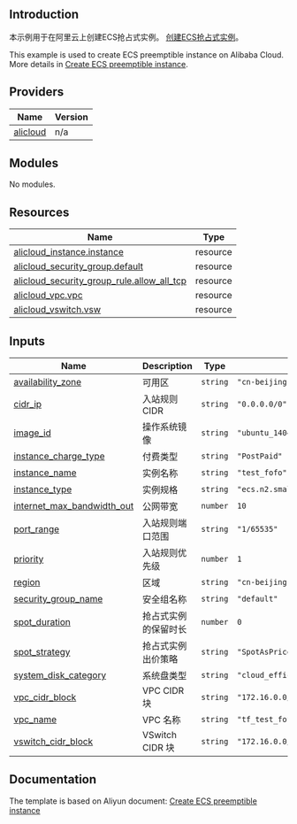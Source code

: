 ## Introduction

<!-- DOCS_DESCRIPTION_CN -->
本示例用于在阿里云上创建ECS抢占式实例。
[创建ECS抢占式实例](https://help.aliyun.com/document_detail/58613.html)。
<!-- DOCS_DESCRIPTION_CN -->

<!-- DOCS_DESCRIPTION_EN -->
This example is used to create ECS preemptible instance on Alibaba Cloud.
More details in [Create ECS preemptible instance](https://help.aliyun.com/document_detail/58613.html).
<!-- DOCS_DESCRIPTION_EN -->

<!-- BEGIN_TF_DOCS -->
## Providers

| Name | Version |
|------|---------|
| <a name="provider_alicloud"></a> [alicloud](#provider\_alicloud) | n/a |

## Modules

No modules.

## Resources

| Name | Type |
|------|------|
| [alicloud_instance.instance](https://registry.terraform.io/providers/aliyun/alicloud/latest/docs/resources/instance) | resource |
| [alicloud_security_group.default](https://registry.terraform.io/providers/aliyun/alicloud/latest/docs/resources/security_group) | resource |
| [alicloud_security_group_rule.allow_all_tcp](https://registry.terraform.io/providers/aliyun/alicloud/latest/docs/resources/security_group_rule) | resource |
| [alicloud_vpc.vpc](https://registry.terraform.io/providers/aliyun/alicloud/latest/docs/resources/vpc) | resource |
| [alicloud_vswitch.vsw](https://registry.terraform.io/providers/aliyun/alicloud/latest/docs/resources/vswitch) | resource |

## Inputs

| Name | Description | Type | Default | Required |
|------|-------------|------|---------|:--------:|
| <a name="input_availability_zone"></a> [availability\_zone](#input\_availability\_zone) | 可用区 | `string` | `"cn-beijing-b"` | no |
| <a name="input_cidr_ip"></a> [cidr\_ip](#input\_cidr\_ip) | 入站规则CIDR | `string` | `"0.0.0.0/0"` | no |
| <a name="input_image_id"></a> [image\_id](#input\_image\_id) | 操作系统镜像 | `string` | `"ubuntu_140405_64_40G_cloudinit_20161115.vhd"` | no |
| <a name="input_instance_charge_type"></a> [instance\_charge\_type](#input\_instance\_charge\_type) | 付费类型 | `string` | `"PostPaid"` | no |
| <a name="input_instance_name"></a> [instance\_name](#input\_instance\_name) | 实例名称 | `string` | `"test_fofo"` | no |
| <a name="input_instance_type"></a> [instance\_type](#input\_instance\_type) | 实例规格 | `string` | `"ecs.n2.small"` | no |
| <a name="input_internet_max_bandwidth_out"></a> [internet\_max\_bandwidth\_out](#input\_internet\_max\_bandwidth\_out) | 公网带宽 | `number` | `10` | no |
| <a name="input_port_range"></a> [port\_range](#input\_port\_range) | 入站规则端口范围 | `string` | `"1/65535"` | no |
| <a name="input_priority"></a> [priority](#input\_priority) | 入站规则优先级 | `number` | `1` | no |
| <a name="input_region"></a> [region](#input\_region) | 区域 | `string` | `"cn-beijing"` | no |
| <a name="input_security_group_name"></a> [security\_group\_name](#input\_security\_group\_name) | 安全组名称 | `string` | `"default"` | no |
| <a name="input_spot_duration"></a> [spot\_duration](#input\_spot\_duration) | 抢占式实例的保留时长 | `number` | `0` | no |
| <a name="input_spot_strategy"></a> [spot\_strategy](#input\_spot\_strategy) | 抢占式实例出价策略 | `string` | `"SpotAsPriceGo"` | no |
| <a name="input_system_disk_category"></a> [system\_disk\_category](#input\_system\_disk\_category) | 系统盘类型 | `string` | `"cloud_efficiency"` | no |
| <a name="input_vpc_cidr_block"></a> [vpc\_cidr\_block](#input\_vpc\_cidr\_block) | VPC CIDR 块 | `string` | `"172.16.0.0/12"` | no |
| <a name="input_vpc_name"></a> [vpc\_name](#input\_vpc\_name) | VPC 名称 | `string` | `"tf_test_fofo"` | no |
| <a name="input_vswitch_cidr_block"></a> [vswitch\_cidr\_block](#input\_vswitch\_cidr\_block) | VSwitch CIDR 块 | `string` | `"172.16.0.0/21"` | no |
<!-- END_TF_DOCS -->

## Documentation
<!-- docs-link --> 

The template is based on Aliyun document: [Create ECS preemptible instance](https://help.aliyun.com/document_detail/58613.html) 

<!-- docs-link --> 